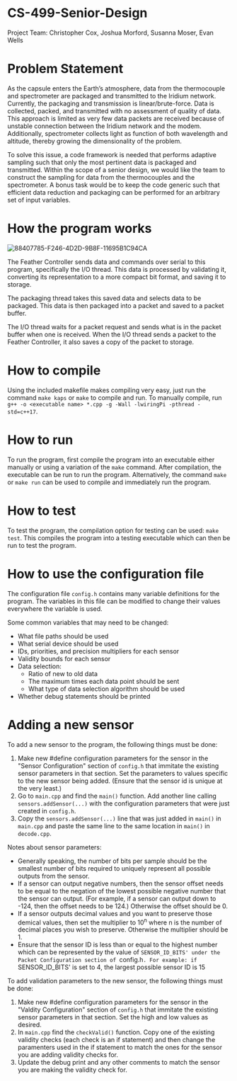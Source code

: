 # CS-499-Senior-Design
Project Team: Christopher Cox, Joshua Morford, Susanna Moser, Evan Wells

# Problem Statement
As the capsule enters the Earth’s atmosphere, data from the thermocouple and spectrometer are packaged and transmitted to the Iridium network. Currently, the packaging and transmission is linear/brute-force. Data is collected, packed, and transmitted with no assessment of quality of data. This approach is limited as very few data packets are received because of unstable connection between the Iridium network and the modem. Additionally, spectrometer collects light as function of both wavelength and altitude, thereby growing the dimensionality of the problem.

To solve this issue, a code framework is needed that performs adaptive sampling such that only the most pertinent data is packaged and transmitted. Within the scope of a senior design, we would like the team to construct the sampling for data from the thermocouples and the spectrometer. A bonus task would be to keep the code generic such that efficient data reduction and packaging can be performed for an arbitrary set of input variables.

# How the program works
![88407785-F246-4D2D-9B8F-11695B1C94CA](https://user-images.githubusercontent.com/41971210/205755514-5db6eaef-b308-42f8-ba25-865613a06237.png)

The Feather Controller sends data and commands over serial to this program, specifically the I/O thread. This data is processed by validating it, converting its representation to a more compact bit format, and saving it to storage.

The packaging thread takes this saved data and selects data to be packaged. This data is then packaged into a packet and saved to a packet buffer.

The I/O thread waits for a packet request and sends what is in the packet buffer when one is received. When the I/O thread sends a packet to the Feather Controller, it also saves a copy of the packet to storage.

# How to compile
Using the included makefile makes compiling very easy, just run the command `make kaps` or `make` to compile and run. To manually compile, run `g++ -o <executable name> *.cpp -g -Wall -lwiringPi -pthread -std=c++17`.

# How to run
To run the program, first compile the program into an executable either manually or using a variation of the `make` command. After compilation, the executable can be run to run the program. Alternatively, the command `make` or `make run` can be used to compile and immediately run the program.

# How to test
To test the program, the compilation option for testing can be used: `make test`. This compiles the program into a testing executable which can then be run to test the program.

# How to use the configuration file
The configuration file `config.h` contains many variable definitions for the program. The variables in this file can be modified to change their values everywhere the variable is used.

Some common variables that may need to be changed:
* What file paths should be used
* What serial device should be used
* IDs, priorities, and precision multipliers for each sensor
* Validity bounds for each sensor
* Data selection:
  * Ratio of new to old data
  * The maximum times each data point should be sent
  * What type of data selection algorithm should be used
* Whether debug statements should be printed

# Adding a new sensor
To add a new sensor to the program, the following things must be done:
1) Make new #define configuration parameters for the sensor in the "Sensor Configuration" section of `config.h` that immitate the existing sensor parameters in that section. Set the parameters to values specific to the new sensor being added. (Ensure that the sensor id is unique at the very least.)
2) Go to `main.cpp` and find the `main()` function. Add another line calling `sensors.addSensor(...)` with the configuration parameters that were just created in `config.h`.
3) Copy the `sensors.addSensor(...)` line that was just added in `main()` in `main.cpp` and paste the same line to the same location in `main()` in `decode.cpp`.

Notes about sensor parameters:
- Generally speaking, the number of bits per sample should be the smallest number of bits required to uniquely represent all possible outputs from the sensor.
- If a sensor can output negative numbers, then the sensor offset needs to be equal to the negation of the lowest possible negative number that the sensor can output. (For example, if a sensor can output down to -124, then the offset needs to be 124.) Otherwise the offset should be 0.
- If a sensor outputs decimal values and you want to preserve those demical values, then set the multiplier to 10<sup>n</sup> where n is the number of decimal places you wish to preserve. Otherwise the multiplier should be 1.
- Ensure that the sensor ID is less than or equal to the highest number which can be represented by the value of `SENSOR_ID_BITS' under the Packet Configuration section of `config.h`. For example: if `SENSOR_ID_BITS' is set to 4, the largest possible sensor ID is 15

To add validation parameters to the new sensor, the following things must be done:
1) Make new #define configuration parameters for the sensor in the "Valdity Configuration" section of `config.h` that immitate the existing sensor parameters in that section. Set the high and low values as desired.
2) In `main.cpp` find the `checkValid()` function. Copy one of the existing validity checks (each check is an if statement) and then change the paramenters used in the if statement to match the ones for the sensor you are adding validity checks for.
3) Update the debug print and any other comments to match the sensor you are making the validity check for.
